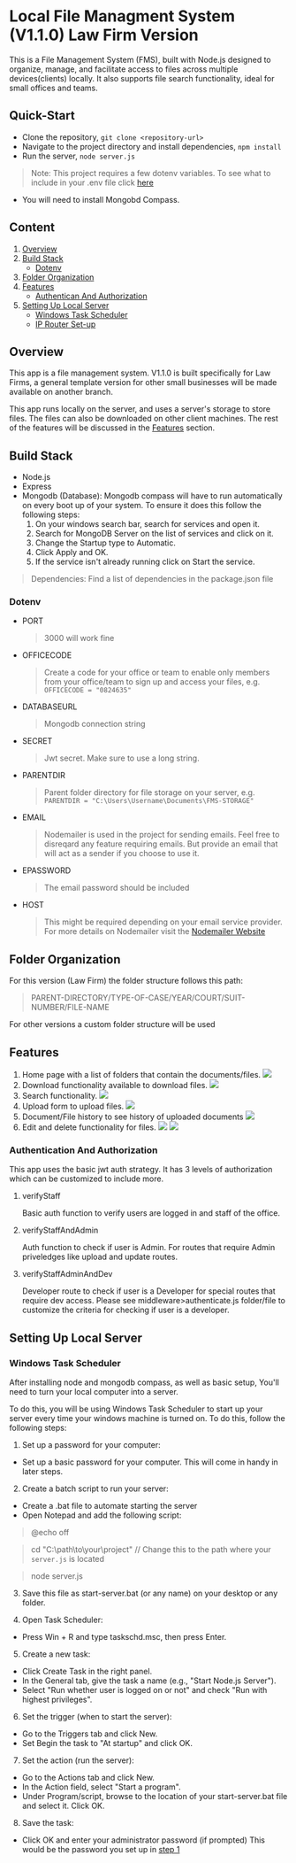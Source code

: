 # Local File Managment System (V1.1.0) Law Firm Version
This is a File Management System (FMS), built with Node.js designed to organize, manage, and facilitate access to files across multiple devices(clients) locally. It also supports file search functionality, ideal for small offices and teams. 

##  Quick-Start
-   Clone the repository, `git clone <repository-url>`
-   Navigate to the project directory and install dependencies, `npm install`
-   Run the server, `node server.js`
>   Note: This project requires a few dotenv variables.  To see what to include in your .env file click [here](#dotenv)
-   You will need to install Mongobd Compass. 

## Content
1.  [Overview](#overview)
2.  [Build Stack](#build-stack)
    - [Dotenv](#dotenv)
3.  [Folder Organization](#folder-organization)
4.  [Features](#features)
    - [Authentican And Authorization](#authentication-and-authorization)
5.  [Setting Up Local Server](#setting-up-local-server)
    - [Windows Task Scheduler ](#windows-task-scheduler )
    - [IP Router Set-up](#ip-router-setup)

## Overview
This app is a file management system. V1.1.0 is built specifically for Law Firms, a general template version for other small businesses will be made available on another branch.

This app runs locally on the server, and uses a server's storage to store files. The files can also be downloaded on other client machines. The rest of the features will be discussed in the [Features](#features) section. 

## Build Stack
-   Node.js
-   Express 
-   Mongodb (Database):
    Mongodb compass will have to run automatically on every boot up of your system. To ensure it does this follow the following steps:
    1.  On your windows search bar, search for services and open it.
    2.  Search for MongoDB Server on the list of services and click on it.
    3.  Change the Startup type to Automatic.
    4.  Click Apply and OK.
    5.  If the service isn't already running click on Start the service.
>   Dependencies: Find a list of dependencies in the package.json file

### Dotenv
-   PORT 
    > 3000 will work fine 
-   OFFICECODE
    > Create a code for your office or team to enable only members from your office/team to sign up and access your files, e.g. `OFFICECODE = "0824635"`
-   DATABASEURL
    > Mongodb connection string
-   SECRET
    > Jwt secret. Make sure to use a long string.
-   PARENTDIR
    > Parent folder directory for file storage on your server, e.g. `PARENTDIR = "C:\Users\Username\Documents\FMS-STORAGE"`
-   EMAIL
    > Nodemailer is used in the project for sending emails. Feel free to disreqard any feature requiring emails. But provide an email that will act as a sender if you choose to use it. 
-   EPASSWORD 
    > The email password should be included
-   HOST
    > This might be required depending on your email service provider. For more details on Nodemailer visit the [Nodemailer Website](https://nodemailer.com/)

## Folder Organization
For this version (Law Firm) the folder structure follows this path: 
>   PARENT-DIRECTORY/TYPE-OF-CASE/YEAR/COURT/SUIT-NUMBER/FILE-NAME

For other versions a custom folder structure will be used

## Features
1. Home page with a list of folders that contain the documents/files. 
![](./public/Images/s3.png)
2. Download functionality available to download files. 
![](./public/Images/s4.png)
3. Search functionality. 
![](./public/Images/s5.png)
4. Upload form to upload files. 
![](./public/Images/s6.png)
5. Document/File history to see history of uploaded documents 
![](./public/Images/s7.png)
6. Edit and delete functionality for files. 
![](./public/Images/s9.png)
![](./public/Images/s8.png)

### Authentication And Authorization
This app uses the basic jwt auth strategy. 
It has 3 levels of authorization which can be customized to include more. 
1. verifyStaff

    Basic auth function to verify users are logged in and staff of the office. 
2. verifyStaffAndAdmin

    Auth function to check if user is Admin. For routes that require Admin priveledges like upload and update routes. 
3. verifyStaffAdminAndDev

    Developer route to check if user is a Developer for special routes that require dev access. Please see middleware>authenticate.js folder/file to customize the criteria for checking if user is a developer.

## Setting Up Local Server
### Windows Task Scheduler 
After installing node and mongodb compass, as well as basic setup, You'll need to turn your local computer into a server. 

To do this, you will be using Windows Task Scheduler to start up your server every time your windows machine is turned on. To do this, follow the following steps:

1. Set up a password for your computer: 
  
-  Set up a basic password for your computer. This will come in handy in later steps. 

2. Create a batch script to run your server:

-  Create a .bat file to automate starting the server
-  Open Notepad and add the following script:
>  @echo off

>  cd "C:\path\to\your\project" // Change this to the path where your `server.js` is located

>  node server.js

3. Save this file as start-server.bat (or any name) on your desktop or any folder.

4. Open Task Scheduler:

-   Press Win + R and type taskschd.msc, then press Enter.

5. Create a new task:

-   Click Create Task in the right panel.
-   In the General tab, give the task a name (e.g., "Start Node.js Server").
-   Select "Run whether user is logged on or not" and check "Run with highest privileges".

6. Set the trigger (when to start the server):

-   Go to the Triggers tab and click New.
-   Set Begin the task to "At startup" and click OK.

7. Set the action (run the server):

-   Go to the Actions tab and click New.
-   In the Action field, select "Start a program".
-   Under Program/script, browse to the location of your start-server.bat file and select it. Click OK.

8. Save the task:

-   Click OK and enter your administrator password (if prompted) This would be the password you set up in [step 1](#windows-task-scheduler)

 
